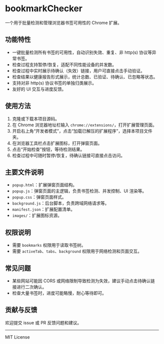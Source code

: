 # bookmarkChecker

一个用于批量检测和管理浏览器书签可用性的 Chrome 扩展。

## 功能特性
- 一键批量检测所有书签的可用性，自动识别失效、重复、非 http(s) 协议等异常书签。
- 检查过程支持暂停/恢复，适配不同性能设备的并发数。
- 检查过程中实时展示待确认（失效）链接，用户可直接点击手动验证。
- 检查结果以健康报告形式展示，统计总数、已验证、待确认、已忽略等状态。
- 支持对非 http(s) 协议书签的单独归类展示。
- 友好的 UI 交互与进度反馈。

## 使用方法
1. 克隆或下载本项目源码。
2. 在 Chrome 浏览器地址栏输入 `chrome://extensions/`，打开扩展管理页面。
3. 开启右上角“开发者模式”，点击“加载已解压的扩展程序”，选择本项目文件夹。
4. 在浏览器工具栏点击扩展图标，打开弹窗页面。
5. 点击“开始检查”按钮，等待检测结果。
6. 检查过程中可随时暂停/恢复，待确认链接可直接点击访问。

## 主要文件说明
- `popup.html`：扩展弹窗页面结构。
- `popup.js`：弹窗页面的主逻辑，负责书签检测、并发控制、UI 渲染等。
- `popup.css`：弹窗页面样式。
- `background.js`：后台脚本，负责跨域网络请求等。
- `manifest.json`：扩展配置清单。
- `images/`：扩展图标资源。

## 权限说明
- 需要 `bookmarks` 权限用于读取书签树。
- 需要 `activeTab`、`tabs`、`background` 权限用于网络检测和页面交互。

## 常见问题
- 某些网站可能因 CORS 或网络限制导致检测为失效，建议手动点击待确认链接进行二次确认。
- 检查大量书签时，进度可能略慢，耐心等待即可。

## 贡献与反馈
欢迎提交 issue 或 PR 反馈问题和建议。

---

MIT License
